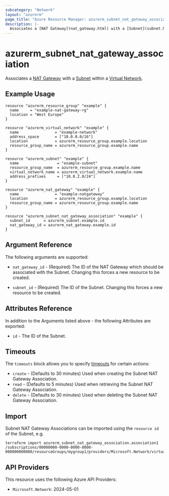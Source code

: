 ```yaml
---
subcategory: "Network"
layout: "azurerm"
page_title: "Azure Resource Manager: azurerm_subnet_nat_gateway_association"
description: |-
  Associates a [NAT Gateway](nat_gateway.html) with a [Subnet](subnet.html) within a [Virtual Network](virtual_network.html).
---
```


# azurerm_subnet_nat_gateway_association

Associates a [NAT Gateway](nat_gateway.html) with a [Subnet](subnet.html) within a [Virtual Network](virtual_network.html).

## Example Usage

```hcl
resource "azurerm_resource_group" "example" {
  name     = "example-nat-gateway-rg"
  location = "West Europe"
}

resource "azurerm_virtual_network" "example" {
  name                = "example-network"
  address_space       = ["10.0.0.0/16"]
  location            = azurerm_resource_group.example.location
  resource_group_name = azurerm_resource_group.example.name
}

resource "azurerm_subnet" "example" {
  name                 = "example-subnet"
  resource_group_name  = azurerm_resource_group.example.name
  virtual_network_name = azurerm_virtual_network.example.name
  address_prefixes     = ["10.0.2.0/24"]
}

resource "azurerm_nat_gateway" "example" {
  name                = "example-natgateway"
  location            = azurerm_resource_group.example.location
  resource_group_name = azurerm_resource_group.example.name
}

resource "azurerm_subnet_nat_gateway_association" "example" {
  subnet_id      = azurerm_subnet.example.id
  nat_gateway_id = azurerm_nat_gateway.example.id
}
```

## Argument Reference

The following arguments are supported:

* `nat_gateway_id` - (Required) The ID of the NAT Gateway which should be associated with the Subnet. Changing this forces a new resource to be created.

* `subnet_id` - (Required) The ID of the Subnet. Changing this forces a new resource to be created.

## Attributes Reference

In addition to the Arguments listed above - the following Attributes are exported:

* `id` - The ID of the Subnet.

## Timeouts

The `timeouts` block allows you to specify [timeouts](https://www.terraform.io/language/resources/syntax#operation-timeouts) for certain actions:

* `create` - (Defaults to 30 minutes) Used when creating the Subnet NAT Gateway Association.
* `read` - (Defaults to 5 minutes) Used when retrieving the Subnet NAT Gateway Association.
* `delete` - (Defaults to 30 minutes) Used when deleting the Subnet NAT Gateway Association.

## Import

Subnet NAT Gateway Associations can be imported using the `resource id` of the Subnet, e.g.

```shell
terraform import azurerm_subnet_nat_gateway_association.association1 /subscriptions/00000000-0000-0000-0000-000000000000/resourceGroups/mygroup1/providers/Microsoft.Network/virtualNetworks/myvnet1/subnets/mysubnet1
```

## API Providers
<!-- This section is generated, changes will be overwritten -->
This resource uses the following Azure API Providers:

* `Microsoft.Network`: 2024-05-01
